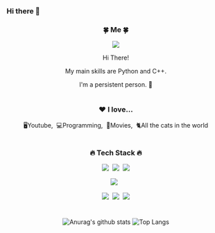 ### Hi there 👋
<div align="center">
<h3>🍀 Me 🍀</h3>
<p><a href="" target="_blank"><img src="https://img.shields.io/badge/BLOG-EA4AAA?style=flat&logo=GitHub Sponsors&logoColor=white"/></a></p>
<p>Hi There! </p>
<p> My main skills are Python and C++. </p>
<p>I'm a persistent person. 🥰</p>
  
#
<h3>❤️ I love...</h3>
<p>🖥Youtube,&nbsp;&nbsp;💻Programming,&nbsp;&nbsp;🎥Movies,&nbsp;&nbsp;🐈All the cats in the world</p>
  
#
<h3>🔥 Tech Stack 🔥</h3>
<p><img src="https://img.shields.io/badge/Python-white?style=flat&logo=Python&logoColor=#3776AB"/>&nbsp;&nbsp;<img src="https://img.shields.io/badge/c-white?style=flat&logo=c&logoColor=#A8B9CC"/>&nbsp;&nbsp;<img src="https://img.shields.io/badge/Java-white?style=flat&logo=Java&logoColor=white"/></p>
  
<p><img src="https://img.shields.io/badge/TensorFlow-white?style=flat&logo=TensorFlow&logoColor=#FF6F00"/>&nbsp;&nbsp;</p>

<p><img src="https://img.shields.io/badge/Notion-b4f5bd?style=flat&logo=Notion&logoColor=black"/>&nbsp;&nbsp;<img src="https://img.shields.io/badge/GitHub-gray?style=flat&logo=GitHub&logoColor=black"/>&nbsp;&nbsp;<img src="https://img.shields.io/badge/Git-blue?style=flat&logo=Git&logoColor=F05032"/></p>
  
  
  
#
![Anurag's github stats](https://github-readme-stats.vercel.app/api?username=kohheekyung&show_icons=true&theme=tokyonight)
![Top Langs](https://github-readme-stats.vercel.app/api/top-langs/?username=kohheekyung&layout=compact&theme=tokyonight)

</div>



<!--
**kohheekyung/kohheekyung** is a ✨ _special_ ✨ repository because its `README.md` (this file) appears on your GitHub profile.

Here are some ideas to get you started:

- 🔭 I’m currently working on ...
- 🌱 I’m currently learning ...
- 👯 I’m looking to collaborate on ...
- 🤔 I’m looking for help with ...
- 💬 Ask me about ...
- 📫 How to reach me: ...
- 😄 Pronouns: ...
- ⚡ Fun fact: ...
-->
